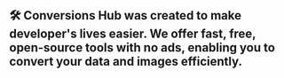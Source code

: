 ## 🛠️ Conversions Hub was created to make developer's lives easier. We offer fast, free, open-source tools with no ads, enabling you to convert your data and images efficiently.



